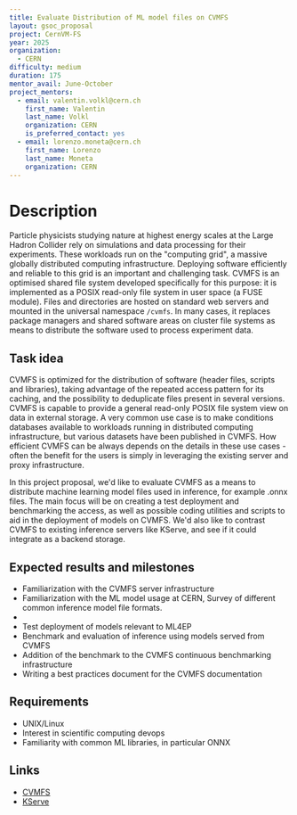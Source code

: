 ```yaml
---
title: Evaluate Distribution of ML model files on CVMFS
layout: gsoc_proposal
project: CernVM-FS
year: 2025
organization:
  - CERN
difficulty: medium
duration: 175
mentor_avail: June-October
project_mentors:
  - email: valentin.volkl@cern.ch
    first_name: Valentin
    last_name: Volkl
    organization: CERN
    is_preferred_contact: yes
  - email: lorenzo.moneta@cern.ch
    first_name: Lorenzo
    last_name: Moneta
    organization: CERN
---
```


# Description

Particle physicists studying nature at highest energy scales at the Large Hadron Collider rely on simulations and data processing for their experiments.
These workloads run on the "computing grid", a massive globally distributed computing infrastructure.
Deploying software efficiently and reliable to this grid is an important and challenging task.
CVMFS is an optimised shared file system developed specifically for this purpose: it is implemented as a POSIX read-only file system in user space (a FUSE module).
Files and directories are hosted on standard web servers and mounted in the universal namespace `/cvmfs`.
In many cases, it replaces package managers and shared software areas on cluster file systems as means to distribute the software used to process experiment data.

## Task idea

CVMFS is optimized for the distribution of software (header files, scripts and libraries), taking advantage of the repeated access pattern for its caching, and the possibility to deduplicate files present in several versions. 
CVMFS is capable to provide a general read-only POSIX file system view on data in external storage. A very common use case is to make conditions databases available to workloads running in distributed computing infrastructure, but various datasets have been published in CVMFS.
How efficient CVMFS can be always depends on the details in these use cases - often the benefit for the users is simply in leveraging the existing server and proxy infrastructure.


In this project proposal, we'd like to evaluate CVMFS as a means to distribute machine learning model files used in inference, for example .onnx files. The main focus will be on creating a test deployment and benchmarking the access, as well as possible coding utilities and scripts to aid in the deployment of models on CVMFS. We'd also like to contrast  CVMFS to existing inference servers like KServe, and see if it could integrate as a backend storage.




## Expected results and milestones

 * Familiarization with the CVMFS server infrastructure 
 * Familiarization with the ML model usage at CERN, Survey of different common inference model file formats.
 * 
 * Test deployment of models relevant to ML4EP 
 * Benchmark and evaluation of inference using models served from CVMFS
 * Addition of the benchmark to the CVMFS continuous benchmarking infrastructure
 * Writing a best practices document for the CVMFS documentation 


## Requirements

 * UNIX/Linux
 * Interest in scientific computing devops
 * Familiarity with common ML libraries, in particular ONNX




## Links

 * [CVMFS](https://cernvm.cern.ch/fs/)
 * [KServe](https://kserve.github.io/website)

